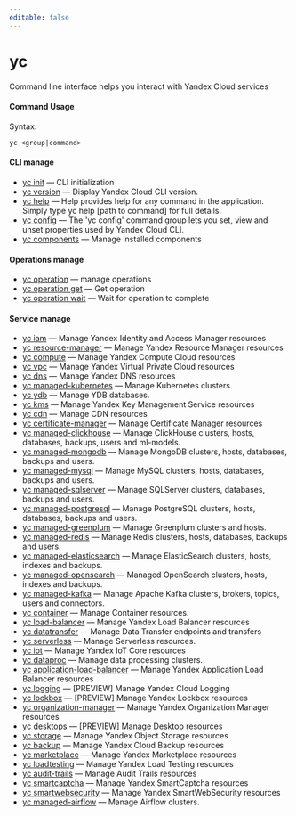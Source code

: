 ```yaml
---
editable: false
---
```


# yc

Command line interface helps you interact with Yandex Cloud services

#### Command Usage

Syntax: 

`yc <group|command>`

#### CLI manage

- [yc init](managed-yc/init.md) — CLI initialization
- [yc version](managed-yc/version.md) — Display Yandex Cloud CLI version.
- [yc help](managed-yc/help.md) — Help provides help for any command in the application. Simply type yc help [path to command] for full details.
- [yc config](managed-yc/config/index.md) — The 'yc config' command group lets you set, view and unset properties used by Yandex Cloud CLI.
- [yc components](managed-yc/components/index.md) — Manage installed components

#### Operations manage

- [yc operation](managed-operation/index.md) — manage operations
- [yc operation get](managed-operation/operation/get.md) — Get operation
- [yc operation wait](managed-operation/operation/wait.md) — Wait for operation to complete

#### Service manage

- [yc iam](managed-services/iam/index.md) — Manage Yandex Identity and Access Manager resources
- [yc resource-manager](managed-services/resource-manager/index.md) — Manage Yandex Resource Manager resources
- [yc compute](managed-services/compute/index.md) — Manage Yandex Compute Cloud resources
- [yc vpc](managed-services/vpc/index.md) — Manage Yandex Virtual Private Cloud resources
- [yc dns](managed-services/dns/index.md) — Manage Yandex DNS resources
- [yc managed-kubernetes](managed-services/managed-kubernetes/index.md) — Manage Kubernetes clusters.
- [yc ydb](managed-services/ydb/index.md) — Manage YDB databases.
- [yc kms](managed-services/kms/index.md) — Manage Yandex Key Management Service resources
- [yc cdn](managed-services/cdn/index.md) — Manage CDN resources
- [yc certificate-manager](managed-services/certificate-manager/index.md) — Manage Certificate Manager resources
- [yc managed-clickhouse](managed-services/managed-clickhouse/index.md) — Manage ClickHouse clusters, hosts, databases, backups, users and ml-models.
- [yc managed-mongodb](managed-services/managed-mongodb/index.md) — Manage MongoDB clusters, hosts, databases, backups and users.
- [yc managed-mysql](managed-services/managed-mysql/index.md) — Manage MySQL clusters, hosts, databases, backups and users.
- [yc managed-sqlserver](managed-services/managed-sqlserver/index.md) — Manage SQLServer clusters, databases, backups and users.
- [yc managed-postgresql](managed-services/managed-postgresql/index.md) — Manage PostgreSQL clusters, hosts, databases, backups and users.
- [yc managed-greenplum](managed-services/managed-greenplum/index.md) — Manage Greenplum clusters and hosts.
- [yc managed-redis](managed-services/managed-redis/index.md) — Manage Redis clusters, hosts, databases, backups and users.
- [yc managed-elasticsearch](managed-services/managed-elasticsearch/index.md) — Manage ElasticSearch clusters, hosts, indexes and backups.
- [yc managed-opensearch](managed-services/managed-opensearch/index.md) — Managed OpenSearch clusters, hosts, indexes and backups.
- [yc managed-kafka](managed-services/managed-kafka/index.md) — Manage Apache Kafka clusters, brokers, topics, users and connectors.
- [yc container](managed-services/container/index.md) — Manage Container resources.
- [yc load-balancer](managed-services/load-balancer/index.md) — Manage Yandex Load Balancer resources
- [yc datatransfer](managed-services/datatransfer/index.md) — Manage Data Transfer endpoints and transfers
- [yc serverless](managed-services/serverless/index.md) — Manage Serverless resources.
- [yc iot](managed-services/iot/index.md) — Manage Yandex IoT Core resources
- [yc dataproc](managed-services/dataproc/index.md) — Manage data processing clusters.
- [yc application-load-balancer](managed-services/application-load-balancer/index.md) — Manage Yandex Application Load Balancer resources
- [yc logging](managed-services/logging/index.md) — [PREVIEW] Manage Yandex Cloud Logging
- [yc lockbox](managed-services/lockbox/index.md) — [PREVIEW] Manage Yandex Lockbox resources
- [yc organization-manager](managed-services/organization-manager/index.md) — Manage Yandex Organization Manager resources
- [yc desktops](managed-services/desktops/index.md) — [PREVIEW] Manage Desktop resources
- [yc storage](managed-services/storage/index.md) — Manage Yandex Object Storage resources
- [yc backup](managed-services/backup/index.md) — Manage Yandex Cloud Backup resources
- [yc marketplace](managed-services/marketplace/index.md) — Manage Yandex Marketplace resources
- [yc loadtesting](managed-services/loadtesting/index.md) — Manage Yandex Load Testing resources
- [yc audit-trails](managed-services/audit-trails/index.md) — Manage Audit Trails resources
- [yc smartcaptcha](managed-services/smartcaptcha/index.md) — Manage Yandex SmartCaptcha resources
- [yc smartwebsecurity](managed-services/smartwebsecurity/index.md) — Manage Yandex SmartWebSecurity resources
- [yc managed-airflow](managed-services/managed-airflow/index.md) — Manage Airflow clusters.
